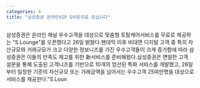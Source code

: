 ```yaml
---
categories: b
title: "삼성증권 온라인VIP S라운지로 모십니다"
---
```

 삼성증권은 온라인 채널 우수고객을 대상으로 맞춤형 토탈케어서비스를 무료로 제공하는 "S.Lounge"를 오픈했다고 26일 밝혔다.팬데믹 이후 비대면 디지털 고객 중 특히 자산규모와 거래규모가 크고 다양한 정보니즈를 가진 우수고객들이 크게 증가함에 따라 삼성증권은 이들의 만족도 제고를 위한 新서비스를 준비해왔다.삼성증권은 면밀한 고객 설문을 통해 도출된 고객니즈를 기반으로 10개의 엄선된 특화 서비스를 개발했고, 26일부터 일정한 기준의 자산규모 또는 거래금액을 넘어서는 우수고객 25여만명을 대상으로 서비스를 제공한다."S.Loun